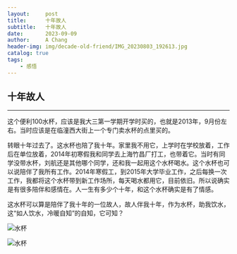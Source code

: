 ```yaml
---
layout:     post
title:      十年故人
subtitle:   十年故人
date:       2023-09-09
author:     A Chang
header-img: img/decade-old-friend/IMG_20230803_192613.jpg
catalog: true
tags:
    - 感悟
---
```


## 十年故人  

---

这个便利100水杯，应该是我大三第一学期开学时买的，也就是2013年，9月份左右。当时应该是在临潼西大街上一个专门卖水杯的点里买的。  

转眼十年过去了。这水杯也陪了我十年。家里我不用它，上学时在学校放着，工作后在单位放着，2014年初寒假我和同学去上海竹昌厂打工，也带着它。当时有同学没带水杯，刘航还是其他哪个同学，还和我一起用这个水杯喝水。这个水杯也可以说陪伴了我所有工作。2014年寒假工，到2015年大学毕业工作，之后每换一次工作，我都将这个水杯带到新工作场所，每天喝水都用它，目前依旧。所以说确实是有很多陪伴和感情在。人一生有多少个十年，和这个水杯确实是有了情感。  

这水杯可以算是陪伴了我十年的一位故人，故人伴我十年，作为水杯，助我饮水，这“如人饮水，冷暖自知”的自知，它可知？

![水杯](../../../../img/decade-old-friend/IMG_20230830_172406.jpg)  

![水杯](../../../../img/decade-old-friend/IMG_20230830_172418.jpg) 